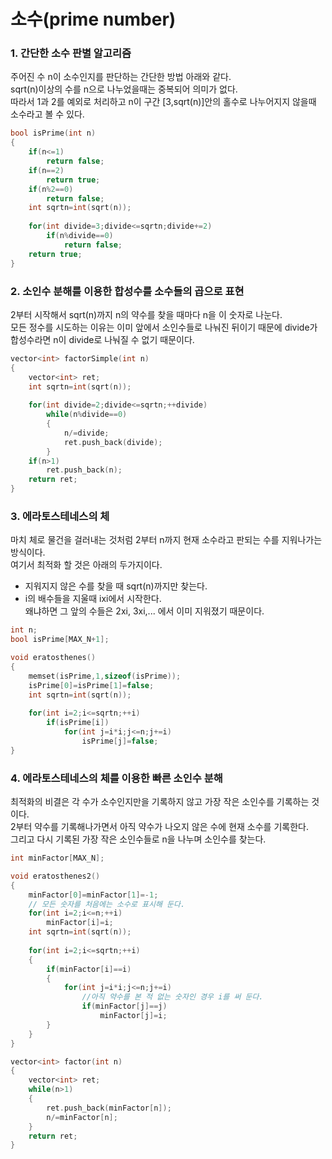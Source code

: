 # 소수(prime number) 
### 1. 간단한 소수 판별 알고리즘 
주어진 수 n이 소수인지를 판단하는 간단한 방법 아래와 같다.  
sqrt(n)이상의 수를 n으로 나누었을때는 중복되어 의미가 없다.  
따라서 1과 2를 예외로 처리하고 n이 구간 [3,sqrt(n)]안의 홀수로 나누어지지 않을때 소수라고 볼 수 있다.  
```c++
bool isPrime(int n) 
{
    if(n<=1)
        return false;
    if(n==2)
        return true;
    if(n%2==0)
        return false;
    int sqrtn=int(sqrt(n));
    
    for(int divide=3;divide<=sqrtn;divide+=2)
        if(n%divide==0)
            return false;
    return true;
}
```
### 2. 소인수 분해를 이용한 합성수를 소수들의 곱으로 표현 
2부터 시작해서 sqrt(n)까지 n의 약수를 찾을 때마다 n을 이 숫자로 나눈다.  
모든 정수를 시도하는 이유는 이미 앞에서 소인수들로 나눠진 뒤이기 때문에 divide가 합성수라면 n이 divide로 나눠질 수 없기 때문이다.  
```c++
vector<int> factorSimple(int n)
{
    vector<int> ret;
    int sqrtn=int(sqrt(n));
    
    for(int divide=2;divide<=sqrtn;++divide)
        while(n%divide==0)
        {
            n/=divide;
            ret.push_back(divide);
        }
    if(n>1)
        ret.push_back(n);
    return ret;
}
```
### 3. 에라토스테네스의 체
마치 체로 물건을 걸러내는 것처럼 2부터 n까지 현재 소수라고 판되는 수를 지워나가는 방식이다.  
여기서 최적화 할 것은 아래의 두가지이다. 
- 지워지지 않은 수를 찾을 때 sqrt(n)까지만 찾는다.  
- i의 배수들을 지울때 ixi에서 시작한다.  
왜냐하면 그 앞의 수들은 2xi, 3xi,... 에서 이미 지워졌기 때문이다.  
```c++
int n;
bool isPrime[MAX_N+1];

void eratosthenes()
{
    memset(isPrime,1,sizeof(isPrime));
    isPrime[0]=isPrime[1]=false;
    int sqrtn=int(sqrt(n));
    
    for(int i=2;i<=sqrtn;++i)
        if(isPrime[i])
            for(int j=i*i;j<=n;j+=i)
                isPrime[j]=false;
}
```
### 4. 에라토스테네스의 체를 이용한 빠른 소인수 분해 
최적화의 비결은 각 수가 소수인지만을 기록하지 않고 가장 작은 소인수를 기록하는 것이다.  
2부터 약수를 기록해나가면서 아직 약수가 나오지 않은 수에 현재 소수를 기록한다.  
그리고 다시 기록된 가장 작은 소인수들로 n을 나누며 소인수를 찾는다.  
```c++
int minFactor[MAX_N];

void eratosthenes2()
{
    minFactor[0]=minFactor[1]=-1;
    // 모든 숫자를 처음에는 소수로 표시해 둔다. 
    for(int i=2;i<=n;++i)
        minFactor[i]=i;
    int sqrtn=int(sqrt(n));
    
    for(int i=2;i<=sqrtn;++i)
    {
        if(minFactor[i]==i)
        {
            for(int j=i*i;j<=n;j+=i)
                //아직 약수를 본 적 없는 숫자인 경우 i를 써 둔다.
                if(minFactor[j]==j)
                    minFactor[j]=i;
        }
    }
}

vector<int> factor(int n)
{
    vector<int> ret;
    while(n>1)
    {
        ret.push_back(minFactor[n]);
        n/=minFactor[n];
    }
    return ret;
}
```
